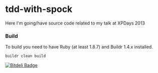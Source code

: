 tdd-with-spock
==============

Here I'm going/have source code related to my talk at XPDays 2013

### Build
To build you need to have Ruby (at least 1.8.7) and Buildr 1.4.x installed.

`buildr clean build`

[![Bitdeli Badge](https://d2weczhvl823v0.cloudfront.net/webdizz/tdd-with-spock/trend.png)](https://bitdeli.com/free "Bitdeli Badge")

